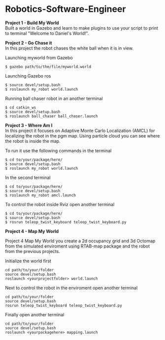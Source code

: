 # Robotics-Software-Engineer

<b>Project 1 - Build My World</b></br>
	Built a world in Gazebo and learn to make plugins to use your script to print to terminal "Welcome to Daniel's World!".</br>

<b>Project 2 - Go Chase it</b></br>
In this project the robot chases the white ball when it is in view. 

Launching myworld from Gazebo
```
$ gazebo path/to/the/file/myworld.world
```  
Launching Gazebo ros
```
$ source devel/setup.bash
$ roslaunch my_robot world.launch
```
Running ball chaser robot in an another terminal  
```
$ cd catkin_ws
$ source devel/setup.bash
$ roslaunch ball_chaser ball_chaser.launch
```
<b>Project 3 - Where Am I</b></br>
In this project it focuses on Adaptive Monte Carlo Localization (AMCL) for localizing the robot in the pgm map.  Using particle cloud you can see where the robot is inside the map.

To run it use the following commands in the terminal</br>
```
$ cd to/your/package/here/
$ source devel/setup.bash
$ roslaunch my_robot world.launch
```
In the second terminal</br>
```
$ cd to/your/package/here/
$ source devel/setup.bash
$ roslaunch my_robot amcl.launch
```
To control the robot inside Rviz open another terminal</br>
```
$ cd to/your/package/here/
$ source devel/setup.bash
$ rosrun teleop_twist_keyboard teleop_twist_keyboard.py
```
<b> Project 4 - Map My World</b></br>

Project 4 Map My World you create a 2d occupancy grid and 3d Octomap from the simulated enviroment using RTAB-map package and the robot from the previous projects.


Initialize the world first
```
cd path/to/your/folder
source devel/setup.bash
roslaunch <yourprojectfolder> world.launch
```
Next to control the robot in the enviroment open another terminal
```
cd path/to/your/folder
source devel/setup.bash
rosrun teleop_twist_keyboard teleop_twist_keyboard.py
```
Finally open another terminal
```
cd path/to/your/folder
source devel/setup.bash
roslaunch <yourpackagehere> mapping.launch
```
